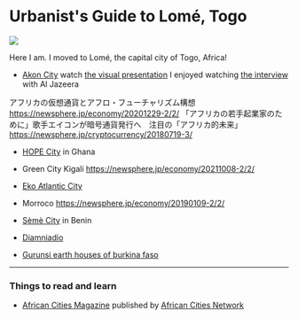 # Urbanist's Guide to Lomé, Togo

![](woelab.jpeg)

Here I am. I moved to Lomé, the capital city of Togo, Africa!

- [Akon City](https://akoncity.com/)
  watch [the visual presentation](https://www.youtube.com/watch?v=-UdXHtrs_Ho)
  I enjoyed watching [the interview](https://www.youtube.com/watch?v=KBxIhGqVl6E) with Al Jazeera

アフリカの仮想通貨とアフロ・フューチャリズム構想
https://newsphere.jp/economy/20201229-2/2/
「アフリカの若手起業家のために」歌手エイコンが暗号通貨発行へ　注目の「アフリカ的未来」
https://newsphere.jp/cryptocurrency/20180719-3/

- [HOPE City](https://www.designindaba.com/articles/point-view/hope-city-aims-turn-ghana-tech-hub-west-africa) in Ghana

- Green City Kigali
  https://newsphere.jp/economy/20211008-2/2/

- [Eko Atlantic City](https://www.ekoatlantic.com/)

- Morroco
  https://newsphere.jp/economy/20190109-2/2/

- [Sèmè City](https://www.facebook.com/semecity/) in Benin

- [Diamniadio](https://en.wikipedia.org/wiki/Diamniadio)

- [Gurunsi earth houses of burkina faso](https://www.designboom.com/architecture/gurunsi-earth-houses-of-burkina-faso/)

---

### Things to read and learn

- [African Cities Magazine](https://www.africinno.com/_files/ugd/c6d333_f5ab4e1ac0084b0fa539f57957fd636f.pdf) published by [African Cities Network](https://www.africinno.com/)
